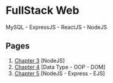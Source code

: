 # FullStack Web

MySQL - ExpressJS - ReactJS - NodeJS

## Pages

1. [Chapter 3](./chapter-3/) [NodeJS]
2. [Chapter 4](./chapter-4/) [Data Type - OOP - DOM]
3. [Chapter 5](./chapter-5/) [NodeJS - Express - EJS]
